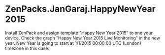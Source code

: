 ZenPacks.JanGaraj.HappyNewYear2015
==================================

Install ZenPack and assign template "Happy New Year 2015" to one your device.
Check the graph "Happy New Year 2015 Live Monitoring" in the new year. New Year is going to start at 1/1/2015 00:00:00 UTC (London) timezone in this case. 
